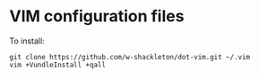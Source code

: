 VIM configuration files
=======================

To install:

    git clone https://github.com/w-shackleton/dot-vim.git ~/.vim
    vim +VundleInstall +qall
    
